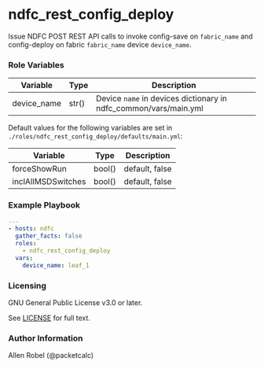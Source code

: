 # ndfc_rest_config_deploy

Issue NDFC POST REST API calls to invoke config-save on ``fabric_name`` and config-deploy on fabric ``fabric_name`` device ``device_name``.

### Role Variables

Variable           | Type   | Description
-------------------|--------|------------
device_name        | str()  | Device ``name`` in devices dictionary in ndfc_common/vars/main.yml

Default values for the following variables are set in ``./roles/ndfc_rest_config_deploy/defaults/main.yml``:

Variable           | Type   | Description
-------------------|--------|------------
forceShowRun       | bool() | default, false
inclAllMSDSwitches | bool() | default, false

### Example Playbook

```yaml
---
- hosts: ndfc
  gather_facts: false
  roles:
    - ndfc_rest_config_deploy
  vars:
    device_name: leaf_1
```

### Licensing

GNU General Public License v3.0 or later.

See [LICENSE](https://www.gnu.org/licenses/gpl-3.0.txt) for full text.

### Author Information

Allen Robel (@packetcalc)

